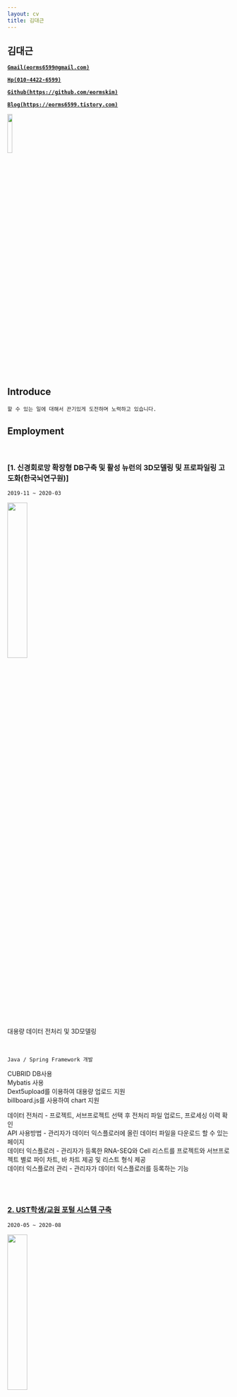 ```yaml
---
layout: cv
title: 김대근
---
```



## 김대근

<a href="mailto:eorms6599@gmail.com" style="font-weight: bold;">`Gmail(eorms6599@gmail.com)`</a>

<a href="tel:010-4422-6599" style="font-weight: bold;">`Hp(010-4422-6599)`</a>

<a href="https://github.com/eormskim/" style="font-weight: bold;">`Github(https://github.com/eormskim)`</a>

<a href="https://eorms6599.tistory.com/" style="font-weight: bold;"> `Blog(https://eorms6599.tistory.com)` </a>

<img src="https://user-images.githubusercontent.com/44768193/130068112-a01626d9-66e6-4e1a-9aeb-0cf765dfed2d.jpg" width="15%">

## Introduce

`할 수 있는 일에 대해서 끈기있게 도전하며 노력하고 있습니다.`<br>




## Employment


<br>

### [1. 신경회로망 확장형 DB구축 및 활성 뉴런의 3D모델링 및 프로파일링 고도화(한국뇌연구원)]

`2019-11 ~ 2020-03`

<img src="https://user-images.githubusercontent.com/44768193/130067699-e8ce46e5-21f2-49df-9385-d227f33e75a3.png" width="30%">

대용량 데이터 전처리 및 3D모델링

<br>

`Java / Spring Framework 개발`

CUBRID DB사용<br>
Mybatis 사용<br>
Dext5upload를 이용하여 대용량 업로드 지원<br>
billboard.js를 사용하여 chart 지원<br>

데이터 전처리 - 프로젝트, 서브프로젝트 선택 후 전처리 파일 업로드, 프로세싱 이력 확인<br>
API 사용방법 - 관리자가 데이터 익스플로러에 올린 데이터 파일을 다운로드 할 수 있는 페이지<br>
데이터 익스플로러 - 관리자가 등록한 RNA-SEQ와 Cell 리스트를 프로젝트와 서브프로젝트 별로 파이 차트, 바 차트 제공 및 리스트 형식 제공<br>
데이터 익스플로러 관리 - 관리자가 데이터 익스플로러를 등록하는 기능<br>

<br>

<div class="page-break"></div>

<br>

### [2. UST학생/교원 포털 시스템 구축](https://portal.ust.ac.kr/)

`2020-05 ~ 2020-08`

<img src="https://user-images.githubusercontent.com/44768193/130068057-b774a794-b2ec-4723-bddf-01eac51b44f4.png" width="30%">

UST 학생/교원 포털 시스템 입니다.

<br>

`Java / Spring Framework 개발`

ORACLE DB 사용<br>
Mybatis 사용<br>
SmartEditor를 사용하여 글쓰기 기능 지원<br>
Vault Upload를 사용하여 파일첨부 기능 지원<br>

포탈공지, 사진게시판, 영상게시판 - enview 솔루션의 게시판 기능 사용<br>
학사공지, 홈페이지공지, 경력개발공지, UST소식 - UST측에서 제공해주는 DB데이터를 받아와서 목록 제공<br>
Q&A게시판 - 공개글,비공개글 작성 가능 등<br>
접속IP관리 - 사용자들의 접속 IP를 관리하며, 해당하는 IP를 접속 차단 및 해제 기능<br>
바로가기 관리 - 관리자 기능으로 메인 화면의 바로가기 서비스 추가 및 수정, 삭제 기능<br>
연계사이트 관리 - 관리자 기능으로 메인 화면의 연계사이트 링크 바로가기 서비스 추가 및 수정, 삭제 기능<br>

<br>


<div class="page-break"></div>

<br>

### [3. 행정안전부 재난안전통신망 치안업무용 무선시스템 구축(2단계)]

`2020-09 ~ 2020-10`

<img src="https://user-images.githubusercontent.com/44768193/130068079-07bac8be-3f67-451d-b30c-e39e7e596178.png" width="30%">

경찰청 통화그룹 관리 작업

<br>

`Java / Spring Framework 개발`

TiberotbAdmin사용<br>
Mybatis 사용<br>

통화그룹 관리 - 게시판 형식으로 사용자가 요청한 리스트를승인 및 반려 기능 제공<br>

<br>


<div class="page-break"></div>

<br>

### [4. 한서대 차세대 교육통합정보시스템 포털 구축]

`2020-10 ~ 2021-03`

<img src="https://user-images.githubusercontent.com/44768193/130068097-a8b934a2-badd-45d7-8659-8f50fa3550d3.png" width="30%">

한서대학교 포털 구축

<br>

`Java / Spring Framework 개발`

MSSQL사용<br>
Mybatis 사용<br>
SmartEditor를 사용하여 글쓰기 기능 지원<br>
알림톡/SMS 지원<br>

송신,수신 메모보고 - 메모보고 기능으로 송신 시 조직도 팝업을 통해 특정 사용자 또는 다수 사용자 에게 전송가능<br>
명함관리 - 교직원의 명함 CRUD 제공<br>
비밀번호 초기화 - 초기화 시 인증번호 및 초기화된 비밀번호를 알림톡 및 sms 전송 연계 <br>
모바일 학사(교수시간표, 수강생조회, 학적변동이력, 수업시간표, 수강신청내역, 휴보강현황) - 데이터를 받아와 목록 제공<br>
모바일 학사(강의평가/금학기성적조회) - 금학기 성적 조회 제공 및 성적 목록의 강의평가 버튼을 통해 강의평가 진행 제공<br>
<br>


<div class="page-break"></div>

<br>

### [5. 경북도립대학교 종합정보시스템 포털 구축]

`2021-03 ~ 2021-05`

<img src="https://user-images.githubusercontent.com/44768193/130068107-fad7076a-fea2-4466-b931-a190d853600b.png" width="30%">

경북도립대학교 포털 구축

<br>

`Java / Spring Framework 개발`

ORACLE DB사용<br>
Mybatis 사용<br>
SmartEditor를 사용하여 글쓰기 기능 지원<br>
Vault Upload를 사용하여 파일첨부 기능 지원<br>

각종 게시판 (공지, 앨범, Q&A, 학과, 학사, 교육, 대학소식지, FAQ) - CRUD 제공<br>
메인 화면 포틀릿 연계 - 주요 알림, 각종 게시판, 주간식단(학교측에서 api 제공), 강의강좌, 수강강좌<br>

<br>


<div class="page-break"></div>

<br>

### [6. 경북대학교 차세대 통합정보시스템 구축]

`2021-04 ~ 2022-01`


경북대학교 포털 구축

<br>

`Java / Spring Framework 개발`

ORACLE DB사용<br>
Mybatis 사용<br>
SmartEditor를 사용하여 글쓰기 기능 지원<br>
Vault Upload를 사용하여 파일첨부 기능 지원<br>

enview 솔루션의 기본 틀 구축 및 메인화면 생성,포틀릿 구성<br>
공지형,QnA 게시판 - enview 솔루션 게시판, CRUD 기능 제공<br>
설문 게시판 - 관리자가 설문승인 및 설문등록 가능, 설문 참여 팝업창 제공, 설문 결과보기 팝업창 및 엑셀 다운, 인쇄 기능 제공<br>
일정 캘린더 - 일정별 검색 기능 제공, 월 주 일별로 일정 확인 가능, 일정 CRUD 제공<br>
경북대측에서 제공하는 API 데이터 포틀릿 연계<br>
<br>

<div class="page-break"></div>

### [7. 부산가톨릭대학교 학생 맞춤형 포털시스템 구축]

`2022-02 ~ 2022-04`

부산가톨릭대학교 학생 포털 구축

<br>

`Java / Spring Framework 개발`

ORACLE DB사용<br>
Mybatis 사용<br>
각종 게시판 - CRUD 제공<br>
메인 화면 포틀릿 연계

<br>

<div class="page-break"></div>

### [8. 위즐 솔루션 설문파트 개발]

`2022-05 ~ 2022-07`

신규 솔루션 설문파트 개발

<br>

`Java / Spring Framework 개발`

ORACLE DB사용<br>
Mybatis 사용<br>
chart.js library 사용<br>

설문 생성 및 게스트, 회원참여 가능, 설문 결과 엑셀 다운로드, 설문 응답 내용 차트로 확인 가능 페이지 제공 

<br>

<div class="page-break"></div>

### [9. 안전보건공단 빅데이터·인공지능 활용 산재예방시스템 업무포털 구축]

`2022-08 ~ 2023-02`

안전보건공단 빅데이터 활용 업무포털 개발

<br>

`Java / Spring Framework 개발`

ORACLE DB, PostgreSQL사용<br>
Mybatis 사용<br>
Apache ECharts library 사용<br>
내부망 - 협력업체의 API를 활용한 스마트검색 기능, 관리자 페이지 제공, 빅데이터를 활용한 각종 차트 제공
외부망 - 안전보건법령 스마트검색 개발

<img src="https://github.com/eormskim/cv/assets/44768193/939ee662-5ee0-4240-a6ec-b99947972ac5" width="30%">

<br>
## Certifications




### 1. 영진전문대학교 컴퓨터정보계열 졸업
`2014-03 ~ 2020-02`

### 2. 솔트에이앤비 
`2019-10 ~ 2021-12 솔루션개발팀`

### 3. 위즐 (WEZLE)
`2022-01 ~ 2023-02 플랫폼개발팀`

## Contact Me

<br>

[![Gmail](https://img.shields.io/badge/Gmail-d14836?style=flat&logo=Gmail&logoColor=white&link=mailto:eorms6599@gmail.com)](mailto:eorms6599@gmail.com)
[![Tel](https://img.shields.io/badge/%F0%9F%93%B2%F0%9F%93%9E-Tel-green?style=flat&logoColor=white&link=tel:010-4422-6599)](tel:010-4422-6599)
